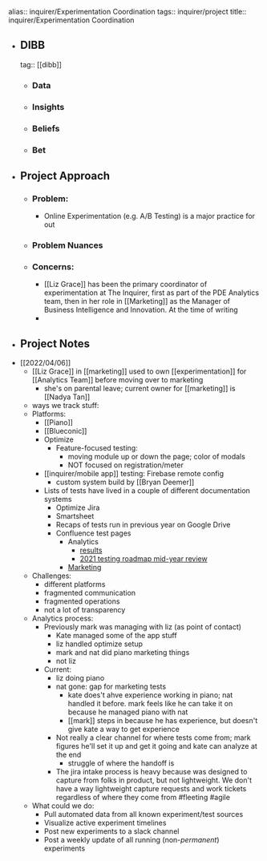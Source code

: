 alias:: inquirer/Experimentation Coordination
tags:: inquirer/project
title:: inquirer/Experimentation Coordination

- ## DIBB
  tag:: [[dibb]]
	- ### Data
	- ### Insights
	- ### Beliefs
	- ### Bet
- ## Project Approach
	- ### Problem:
		- Online Experimentation (e.g. A/B Testing) is a major practice for out
	- ### Problem Nuances
	- ### Concerns:
		- [[Liz Grace]] has been the primary coordinator of experimentation at The Inquirer, first as part of the PDE Analytics team, then in her role in [[Marketing]] as the Manager of Business Intelligence and Innovation. At the time of writing
		-
- ## Project Notes
- [[2022/04/06]]
	- [[Liz Grace]] in [[marketing]] used to own [[experimentation]] for [[Analytics Team]] before moving over to marketing
		- she's on parental leave; current owner for [[marketing]] is [[Nadya Tan]]
	- ways we track stuff:
	- Platforms:
		- [[Piano]]
		- [[Blueconic]]
		- Optimize
			- Feature-focused testing:
				- moving module up or down the page; color of modals
				- NOT focused on registration/meter
		- [[inquirer/mobile app]] testing: Firebase remote config
			- custom system build by [[Bryan Deemer]]
		- Lists of tests have lived in a couple of different documentation systems
			- Optimize Jira
			- Smartsheet
			- Recaps of tests run in previous year on Google Drive
			- Confluence test pages
				- Analytics
					- [results](https://inquirer.atlassian.net/wiki/spaces/KB/pages/229046/Testing+Results)
					- [2021 testing roadmap mid-year review](https://docs.google.com/presentation/d/17CRCzWg3BUZ1j31s8tw-LY-TEXtY7MMwZOcDcskP0mQ/edit#slide=id.gdb77f633bb_0_38)
				- [Marketing]()
	- Challenges:
		- different platforms
		- fragmented communication
		- fragmented operations
		- not a lot of transparency
	- Analytics process:
		- Previously mark was managing with liz (as point of contact)
			- Kate managed some of the app stuff
			- liz handled optimize setup
			- mark and nat did piano marketing things
			- not liz
		- Current:
			- liz doing piano
			- nat gone: gap for marketing tests
				- kate does't ahve experience working in piano; nat handled it before. mark feels like he can take it on because he managed piano with nat
				- [[mark]] steps in because he has experience, but doesn't give kate a way to get experience
			- Not really a clear channel for where tests come from; mark figures he'll set it up and get it going and kate can analyze at the end
				- struggle of where the handoff is
			- The jira intake process is heavy because was designed to capture from folks in product, but not lightweight. We don't have a way lightweight capture requests and work tickets regardless of where they come from #fleeting #agile
	- What could we do:
		- Pull automated data from all known experiment/test sources
		- Visualize active experiment timelines
		- Post new experiments to a slack channel
		- Post a weekly update of all running (non-_permanent_) experiments